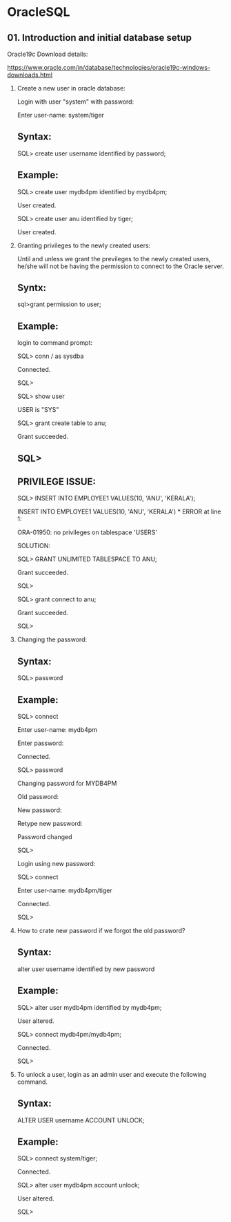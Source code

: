 # OracleSQL

## 01. Introduction and initial database setup

Oracle19c Download details:

https://www.oracle.com/in/database/technologies/oracle19c-windows-downloads.html


1. Create a new user in oracle database: 

	Login with user "system" with password:

	Enter user-name: system/tiger

	Syntax:
	-------
	SQL> create user username identified by password;

	Example:
	--------
	SQL> create user mydb4pm identified by mydb4pm;
  
	User created.
  
	SQL> create user anu identified by tiger;
  
	User created.

2. Granting privileges to the newly created users:

	Until and unless we grant the previleges to the newly created users, he/she will not be having the permission to connect to the Oracle server. 
	
	Syntx:
	------
	sql>grant permission to user;
	
	Example:
	--------
	
	login to command prompt:
	
	
	SQL> conn / as sysdba
  
	Connected.
  
	SQL> 
  
	SQL> show user
  
	USER is "SYS"
  
	SQL> grant create table to anu;
	
	Grant succeeded.
	
	SQL>
	------------------------------------------------------------------
	PRIVILEGE ISSUE:
	----------------
	SQL> INSERT INTO EMPLOYEE1 VALUES(10, 'ANU', 'KERALA');
  
	INSERT INTO EMPLOYEE1 VALUES(10, 'ANU', 'KERALA')
				*
	ERROR at line 1:
  
	ORA-01950: no privileges on tablespace 'USERS'
	
	
	SOLUTION:
  
	SQL> GRANT UNLIMITED TABLESPACE TO ANU;
	
	Grant succeeded.
	
	SQL>
	
	
	SQL> grant connect to anu;
  
	Grant succeeded.
  
	SQL> 

3. Changing the password:
	
	Syntax:
	-------
	SQL> password
	
	Example:
	--------
	
	SQL> connect
  
	Enter user-name: mydb4pm
  
	Enter password:
  
	Connected.
  
	SQL> password
  
	Changing password for MYDB4PM
  
	Old password:
  
	New password:
  
	Retype new password:
  
	Password changed
  
	SQL>
	
	Login using new password:
  
	SQL> connect
  
	Enter user-name: mydb4pm/tiger
  
	Connected.
  
	SQL>

4. How to crate new password if we forgot the old password?

	Syntax:
	-------
	alter user username identified by new password
	
	Example:
	-------
	SQL> alter user mydb4pm identified by mydb4pm;

	User altered.

	SQL> connect mydb4pm/mydb4pm;
  
	Connected.
  
	SQL>
	
5. To unlock a user, login as an admin user and execute the following command. 

	Syntax:
	-------
	ALTER USER username ACCOUNT UNLOCK;
	
	Example:
	--------
	SQL> connect system/tiger;
  
	Connected.
  
	SQL> alter user mydb4pm account unlock;

	User altered.

	SQL>

